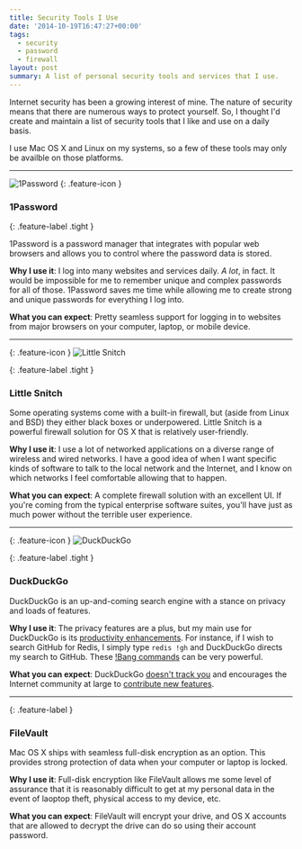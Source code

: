 ```yaml
---
title: Security Tools I Use
date: '2014-10-19T16:47:27+00:00'
tags:
  - security
  - password
  - firewall
layout: post
summary: A list of personal security tools and services that I use.
---
```


Internet security has been a growing interest of mine. The nature of security means that there are numerous ways to protect yourself. So, I thought I'd create and maintain a list of security tools that I like and use on a daily basis.

I use Mac OS X and Linux on my systems, so a few of these tools may only be availble on those platforms.

<!-- e -->
<span id="more"></span>
<hr>

![1Password](/assets/img/2014-10-29-security-tools-i-use/1password.png)
{: .feature-icon }

### 1Password
{: .feature-label .tight }

1Password is a password manager that integrates with popular web browsers and allows you to control where the password data is stored.

**Why I use it**: I log into many websites and services daily. *A lot*, in fact. It would be impossible for me to remember unique and complex passwords for all of those. 1Password saves me time while allowing me to create strong and unique passwords for everything I log into.

**What you can expect**: Pretty seamless support for logging in to websites from major browsers on your computer, laptop, or mobile device.

<hr>

{: .feature-icon }
![Little Snitch](/assets/img/2014-10-29-security-tools-i-use/little-snitch.png)

{: .feature-label .tight }
### Little Snitch

Some operating systems come with a built-in firewall, but (aside from Linux and BSD) they either black boxes or underpowered. Little Snitch is a powerful firewall solution for OS X that is relatively user-friendly.

**Why I use it**: I use a lot of networked applications on a diverse range of wireless and wired networks. I have a good idea of when I want specific kinds of software to talk to the local network and the Internet, and I know on which networks I feel comfortable allowing that to happen.

**What you can expect**: A complete firewall solution with an excellent UI. If you're coming from the typical enterprise software suites, you'll have just as much power without the terrible user experience.

<hr>

{: .feature-icon }
![DuckDuckGo](/assets/img/2014-10-29-security-tools-i-use/duckduckgo.png)

{: .feature-label .tight }
### DuckDuckGo


DuckDuckGo is an up-and-coming search engine with a stance on privacy and loads of features.

**Why I use it**: The privacy features are a plus, but my main use for DuckDuckGo is its [productivity enhancements](https://duck.co/help/features). For instance, if I wish to search GitHub for Redis, I simply type `redis !gh` and DuckDuckGo directs my search to GitHub. These [\!Bang commands](https://duck.co/help/features/bangs) can be very powerful.

**What you can expect**: DuckDuckGo [doesn't track you](https://duckduckgo.com/privacy) and encourages the Internet community at large to [contribute new features](http://duckduckhack.com/).

<hr>

{: .feature-label }
### FileVault

Mac OS X ships with seamless full-disk encryption as an option. This provides strong protection of data when your computer or laptop is locked.

**Why I use it**: Full-disk encryption like FileVault allows me some level of assurance that it is reasonably difficult to get at my personal data in the event of laoptop theft, physical access to my device, etc.

**What you can expect**: FileVault will encrypt your drive, and OS X accounts that are allowed to decrypt the drive can do so using their account password.

